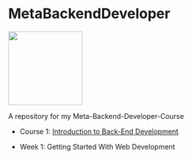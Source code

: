 # MetaBackendDeveloper
<img src="./meta-logo.png" width=150>

A repository for my Meta-Backend-Developer-Course
- Course 1: [Introduction to Back-End Development](https://github.com/SalsaCodes22/MetaBackendDeveloper/blob/main/Course%20One%20-%20Introduction%20to%20Backend%20Development)
* Week 1: Getting Started With Web Development
